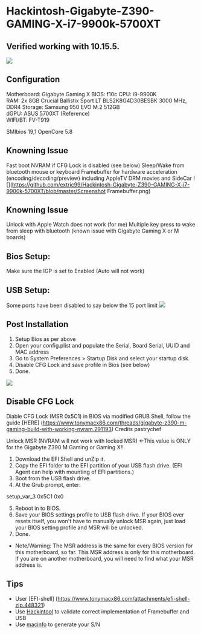 # Hackintosh-Gigabyte-Z390-GAMING-X-i7-9900k-5700XT

## Verified working with 10.15.5.
![](https://github.com/extric99/Hackintosh-Gigabyte-Z390-GAMING-X-i7-9900k-5700XT/blob/master/Screenshot_Info.png)

## Configuration
Motherboard: Gigabyte Gaming X
BIOS: f10c
CPU: i9-9900K  
RAM: 2x 8GB Crucial Ballistix Sport LT BLS2K8G4D30BESBK 3000 MHz, DDR4
Storage: Samsung 950 EVO M.2 512GB  
dGPU: ASUS 5700XT (Reference)  
WIFI/BT: FV-T919  

SMIbios 19,1
OpenCore 5.8

## Knowning Issue
Fast boot
NVRAM if CFG Lock is disabled (see below)
Sleep/Wake from bluetooth mouse or keyboard
Framebuffer for hardware acceleration (encoding/decoding/preview) including AppleTV DRM movies and SideCar
![](https://github.com/extric99/Hackintosh-Gigabyte-Z390-GAMING-X-i7-9900k-5700XT/blob/master/Screenshot Framebuffer.png)


## Knowning Issue
Unlock with Apple Watch does not work (for me)
Multiple key press to wake from sleep with bluetooth (known issue with Gigabyte Gaming X or M boards)


## Bios Setup:

Make sure the IGP is set to Enabled (Auto will not work)

## USB Setup:

Some ports have been disabled to say below the 15 port limit
![](https://github.com/extric99/Hackintosh-Gigabyte-Z390-GAMING-X-i7-9900k-5700XT/blob/master/Screenshot_USB.png)

## Post Installation
1. Setup Bios as per above
2. Open your config.plist and populate the Serial, Board Serial, UUID and MAC address
3. Go to System Preferences > Startup Disk and select your startup disk.
4. Disable CFG Lock and save profile in Bios (see below)
5. Done.

![](https://github.com/extric99/Hackintosh-Gigabyte-Z390-GAMING-X-i7-9900k-5700XT/blob/master/Screenshot_MAC.png)

## Disable CFG Lock

Diable CFG Lock (MSR 0x5C1) in BIOS via modified GRUB Shell, follow the guide [HERE] (https://www.tonymacx86.com/threads/gigabyte-z390-m-gaming-build-with-working-nvram.291193)
Credits pastrychef

Unlock MSR (NVRAM will not work with locked MSR) <-This value is ONLY for the Gigabyte Z390 M Gaming or Gaming X!!
1. Download the EFI Shell and unZip it.
2. Copy the EFI folder to the EFI partition of your USB flash drive. (EFI Agent can help with mounting of EFI partitions.)
3. Boot from the USB flash drive.
4. At the Grub prompt, enter:

setup_var_3 0x5C1 0x0

5. Reboot in to BIOS.
6. Save your BIOS settings profile to USB flash drive. If your BIOS ever resets itself, you won't have to manually unlock MSR again, just load your BIOS setting profile and MSR will be unlocked.
7. Done.
* Note/Warning: The MSR address is the same for every BIOS version for this motherboard, so far. This MSR address is only for this motherboard. If you are on another motherboard, you will need to find what your MSR address is.

## Tips
- User [EFI-shell] (https://www.tonymacx86.com/attachments/efi-shell-zip.448321)
- Use [Hackintool](http://headsoft.com.au/download/mac/Hackintool.zip) to validate correct implementation of Framebuffer and USB
- Use [macinfo](https://github.com/acidanthera/MacInfoPkg) to generate your S/N

